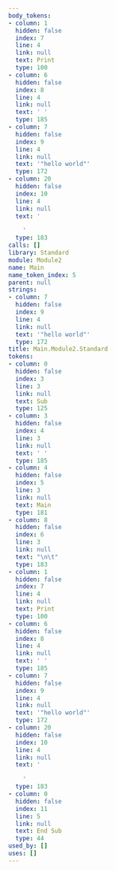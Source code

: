 ```yaml
---
body_tokens:
- column: 1
  hidden: false
  index: 7
  line: 4
  link: null
  text: Print
  type: 100
- column: 6
  hidden: false
  index: 8
  line: 4
  link: null
  text: ' '
  type: 185
- column: 7
  hidden: false
  index: 9
  line: 4
  link: null
  text: '"hello world"'
  type: 172
- column: 20
  hidden: false
  index: 10
  line: 4
  link: null
  text: '

    '
  type: 183
calls: []
library: Standard
module: Module2
name: Main
name_token_index: 5
parent: null
strings:
- column: 7
  hidden: false
  index: 9
  line: 4
  link: null
  text: '"hello world"'
  type: 172
title: Main.Module2.Standard
tokens:
- column: 0
  hidden: false
  index: 3
  line: 3
  link: null
  text: Sub
  type: 125
- column: 3
  hidden: false
  index: 4
  line: 3
  link: null
  text: ' '
  type: 185
- column: 4
  hidden: false
  index: 5
  line: 3
  link: null
  text: Main
  type: 181
- column: 8
  hidden: false
  index: 6
  line: 3
  link: null
  text: "\n\t"
  type: 183
- column: 1
  hidden: false
  index: 7
  line: 4
  link: null
  text: Print
  type: 100
- column: 6
  hidden: false
  index: 8
  line: 4
  link: null
  text: ' '
  type: 185
- column: 7
  hidden: false
  index: 9
  line: 4
  link: null
  text: '"hello world"'
  type: 172
- column: 20
  hidden: false
  index: 10
  line: 4
  link: null
  text: '

    '
  type: 183
- column: 0
  hidden: false
  index: 11
  line: 5
  link: null
  text: End Sub
  type: 44
used_by: []
uses: []
---
```

